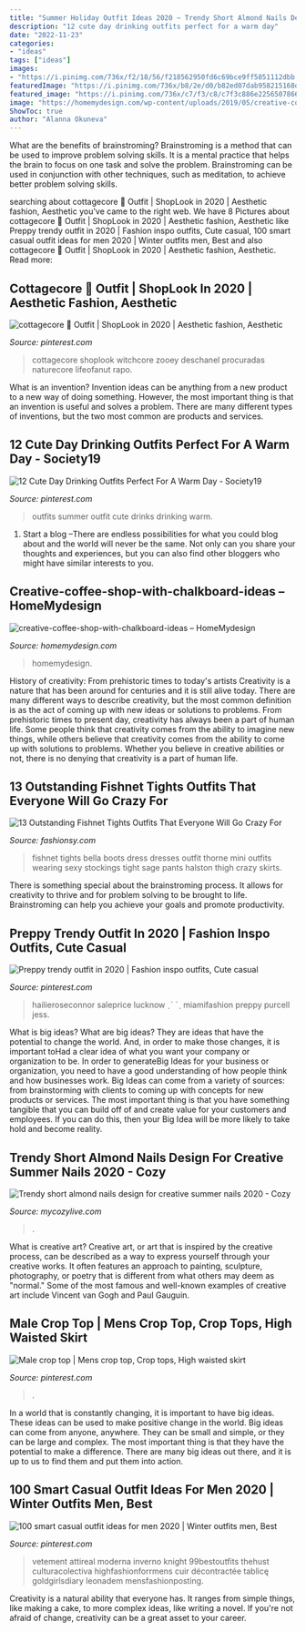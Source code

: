 ```yaml
---
title: "Summer Holiday Outfit Ideas 2020 ~ Trendy Short Almond Nails Design For Creative Summer Nails 2020"
description: "12 cute day drinking outfits perfect for a warm day"
date: "2022-11-23"
categories:
- "ideas"
tags: ["ideas"]
images:
- "https://i.pinimg.com/736x/f2/18/56/f218562950fd6c69bce9ff5851112dbb.jpg"
featuredImage: "https://i.pinimg.com/736x/b8/2e/d0/b82ed07dab958215168d63a6b8395eda.jpg"
featured_image: "https://i.pinimg.com/736x/c7/f3/c8/c7f3c886e225650786660af1934114c9.jpg"
image: "https://homemydesign.com/wp-content/uploads/2019/05/creative-coffee-shop-with-chalkboard-ideas.jpg"
ShowToc: true
author: "Alanna Okuneva"
---
```



What are the benefits of brainstroming?
Brainstroming is a method that can be used to improve problem solving skills. It is a mental practice that helps the brain to focus on one task and solve the problem. Brainstroming can be used in conjunction with other techniques, such as meditation, to achieve better problem solving skills.

	

		
searching about cottagecore 🦌 Outfit | ShopLook in 2020 | Aesthetic fashion, Aesthetic you've came to the right web. We have 8 Pictures about cottagecore 🦌 Outfit | ShopLook in 2020 | Aesthetic fashion, Aesthetic like Preppy trendy outfit in 2020 | Fashion inspo outfits, Cute casual, 100 smart casual outfit ideas for men 2020 | Winter outfits men, Best and also cottagecore 🦌 Outfit | ShopLook in 2020 | Aesthetic fashion, Aesthetic. Read more:
		
    
## Cottagecore 🦌 Outfit | ShopLook In 2020 | Aesthetic Fashion, Aesthetic

<img loading=lazy src="https://i.pinimg.com/736x/b8/2e/d0/b82ed07dab958215168d63a6b8395eda.jpg" onerror="this.onerror=null;this.src='https://tse3.mm.bing.net/th?id=OIP.KlIL7a9ZI0ZS8PIZpOxLbgAAAA&amp;pid=15.1';" alt="cottagecore 🦌 Outfit | ShopLook in 2020 | Aesthetic fashion, Aesthetic">

_Source: pinterest.com_

>cottagecore shoplook witchcore zooey deschanel procuradas naturecore lifeofanut rapo. 

	

What is an invention?
Invention ideas can be anything from a new product to a new way of doing something. However, the most important thing is that an invention is useful and solves a problem. There are many different types of inventions, but the two most common are products and services.

    
## 12 Cute Day Drinking Outfits Perfect For A Warm Day - Society19

<img loading=lazy src="https://i.pinimg.com/736x/4a/01/3d/4a013d96998521aadecb0817c0ba2ea2.jpg" onerror="this.onerror=null;this.src='https://tse2.mm.bing.net/th?id=OIP.HW_rpR8A1EsYgPfAgzKRaAHaOt&amp;pid=15.1';" alt="12 Cute Day Drinking Outfits Perfect For A Warm Day - Society19">

_Source: pinterest.com_

>outfits summer outfit cute drinks drinking warm. 

	

1. Start a blog –There are endless possibilities for what you could blog about and the world will never be the same. Not only can you share your thoughts and experiences, but you can also find other bloggers who might have similar interests to you. 

    
## Creative-coffee-shop-with-chalkboard-ideas – HomeMydesign

<img loading=lazy src="https://homemydesign.com/wp-content/uploads/2019/05/creative-coffee-shop-with-chalkboard-ideas.jpg" onerror="this.onerror=null;this.src='https://tse1.mm.bing.net/th?id=OIP.LJQ-xOaLUZZ6EWmNACFjoAHaKc&amp;pid=15.1';" alt="creative-coffee-shop-with-chalkboard-ideas – HomeMydesign">

_Source: homemydesign.com_

>homemydesign. 

	

History of creativity: From prehistoric times to today's artists
Creativity is a nature that has been around for centuries and it is still alive today. There are many different ways to describe creativity, but the most common definition is as the act of coming up with new ideas or solutions to problems. From prehistoric times to present day, creativity has always been a part of human life. Some people think that creativity comes from the ability to imagine new things, while others believe that creativity comes from the ability to come up with solutions to problems. Whether you believe in creative abilities or not, there is no denying that creativity is a part of human life.

    
## 13 Outstanding Fishnet Tights Outfits That Everyone Will Go Crazy For

<img loading=lazy src="http://fashionsy.com/wp-content/uploads/2017/04/fishnet-tights-outfit-3-1.jpg" onerror="this.onerror=null;this.src='https://tse2.mm.bing.net/th?id=OIP.uaTRAf8ynbFKtef_6NAAPQHaJr&amp;pid=15.1';" alt="13 Outstanding Fishnet Tights Outfits That Everyone Will Go Crazy For">

_Source: fashionsy.com_

>fishnet tights bella boots dress dresses outfit thorne mini outfits wearing sexy stockings tight sage pants halston thigh crazy skirts. 

	

There is something special about the brainstroming process. It allows for creativity to thrive and for problem solving to be brought to life. Brainstroming can help you achieve your goals and promote productivity.

    
## Preppy Trendy Outfit In 2020 | Fashion Inspo Outfits, Cute Casual

<img loading=lazy src="https://i.pinimg.com/736x/c7/f3/c8/c7f3c886e225650786660af1934114c9.jpg" onerror="this.onerror=null;this.src='https://tse2.mm.bing.net/th?id=OIP.-C-lpgIE2NxQY4ncFmhvZQHaPv&amp;pid=15.1';" alt="Preppy trendy outfit in 2020 | Fashion inspo outfits, Cute casual">

_Source: pinterest.com_

>hailieroseconnor saleprice lucknow ˏˋ ˊˎ miamifashion preppy purcell jess. 

	

What is big ideas?
What are big ideas? They are ideas that have the potential to change the world. And, in order to make those changes, it is important toHad a clear idea of what you want your company or organization to be.  In order to generateBig Ideas for your business or organization, you need to have a good understanding of how people think and how businesses work. Big Ideas can come from a variety of sources: from brainstorming with clients to coming up with concepts for new products or services.
The most important thing is that you have something tangible that you can build off of and create value for your customers and employees. If you can do this, then your Big Idea will be more likely to take hold and become reality.

    
## Trendy Short Almond Nails Design For Creative Summer Nails 2020 - Cozy

<img loading=lazy src="https://mycozylive.com/wp-content/uploads/2020/07/38-1.png" onerror="this.onerror=null;this.src='https://tse1.mm.bing.net/th?id=OIP._aazWtJF1I0j1c1sGz2lwwHaJs&amp;pid=15.1';" alt="Trendy short almond nails design for creative summer nails 2020 - Cozy">

_Source: mycozylive.com_

>. 

	

What is creative art?
Creative art, or art that is inspired by the creative process, can be described as a way to express yourself through your creative works. It often features an approach to painting, sculpture, photography, or poetry that is different from what others may deem as "normal." Some of the most famous and well-known examples of creative art include Vincent van Gogh and Paul Gauguin.

    
## Male Crop Top | Mens Crop Top, Crop Tops, High Waisted Skirt

<img loading=lazy src="https://i.pinimg.com/736x/f2/18/56/f218562950fd6c69bce9ff5851112dbb.jpg" onerror="this.onerror=null;this.src='https://tse2.mm.bing.net/th?id=OIP.RS_UYz3fh5OE4G7E-QlXnAHaNC&amp;pid=15.1';" alt="Male crop top | Mens crop top, Crop tops, High waisted skirt">

_Source: pinterest.com_

>. 

	

In a world that is constantly changing, it is important to have big ideas. These ideas can be used to make positive change in the world. Big ideas can come from anyone, anywhere. They can be small and simple, or they can be large and complex. The most important thing is that they have the potential to make a difference. There are many big ideas out there, and it is up to us to find them and put them into action.

    
## 100 Smart Casual Outfit Ideas For Men 2020 | Winter Outfits Men, Best

<img loading=lazy src="https://i.pinimg.com/736x/df/54/ba/df54baf4d3832b51bef89e722986a805.jpg" onerror="this.onerror=null;this.src='https://tse1.mm.bing.net/th?id=OIP.xqVwROXL-CbbcFiRao3U4QHaON&amp;pid=15.1';" alt="100 smart casual outfit ideas for men 2020 | Winter outfits men, Best">

_Source: pinterest.com_

>vetement attireal moderna inverno knight 99bestoutfits thehust culturacolectiva highfashionforrmens cuir décontractée tablicę goldgirlsdiary leonadem mensfashionposting. 

	

Creativity is a natural ability that everyone has. It ranges from simple things, like making a cake, to more complex ideas, like writing a novel. If you're not afraid of change, creativity can be a great asset to your career.

